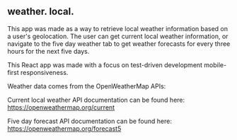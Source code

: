 ## weather. local.

This app was made as a way to retrieve local weather information based on a user's geolocation. The user can get current local weather information, or navigate to the five day weather tab to get weather forecasts for every three hours for the next five days.

This React app was made with a focus on test-driven development mobile-first responsiveness.

Weather data comes from the OpenWeatherMap APIs:

Current local weather API documentation can be found here: https://openweathermap.org/current

Five day forecast API documentation can be found here: https://openweathermap.org/forecast5
